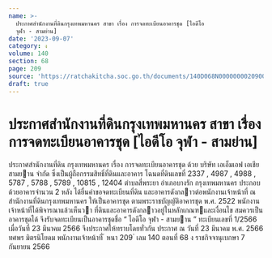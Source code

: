 ```yaml
---
name: >-
  ประกาศสำนักงานที่ดินกรุงเทพมหานคร สาขา เรื่อง การจดทะเบียนอาคารชุด [ไอดีโอ
  จุฬา - สามย่าน]
date: '2023-09-07'
category: ง
volume: 140
section: 68
page: 209
source: 'https://ratchakitcha.soc.go.th/documents/140D068N0000000020900.pdf'
draft: true
---
```


# ประกาศสำนักงานที่ดินกรุงเทพมหานคร สาขา เรื่อง การจดทะเบียนอาคารชุด [ไอดีโอ จุฬา - สามย่าน]

ประกาศสํานักงานที่ดิน กรุงเทพมหานคร เรื่อง การจดทะเบียนอาคารชุด ด้วย บริษัท เอเอ็มเอฟ เอเชีย สามยาน จํากัด ซึ่งเป็นผู้ถือกรรมสิทธิ์ที่ดินและอาคาร โฉนดที่ดินเลขที่ 2337 , 4987 , 4988 , 5787 , 5788 , 5789 , 10815 , 12404 ตําบลสี่พระยา อําเภอบางรัก กรุงเทพมหานคร ประกอบด้วยอาคารจํานวน 2 หลัง ได้ยื่นคําขอจดทะเบียนที่ดิน และอาคารดังกลาวต่อพนักงานเจ้าหน้าที่ ณ สํานักงานที่ดินกรุงเทพมหานคร ให้เป็นอาคารชุด ตามพระราชบัญญัติอาคารชุด พ.ศ. 2522 พนักงานเจ้าหน้าที่ได้พิจารณาแล้วเห็นวา ที่ดินและอาคารดังกลาวอยู่ในหลักเกณฑและเงื่อนไข สมควรเป็นอาคารชุดได้ จึงรับจดทะเบียนเป็นอาคารชุดชื่อ “ ไอดีโอ จุฬา - สามยาน ” ทะเบียนเลขที่ 1/2566 เมื่อวันที่ 23 มีนาคม 2566 จึงประกาศให้ทราบโดยทั่วกัน ประกาศ ณ วันที่ 23 มีนาคม พ.ศ. 2566 ทศพร มิตรนิโยดม พนักงานเจ้าหน้าที่ ้ หนา 209 ่ เลม 140 ตอนที่ 68 ง ราชกิจจานุเบกษา 7 กันยายน 2566
